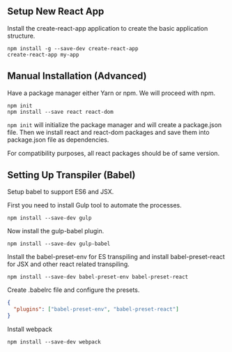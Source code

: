 ## Setup New React App
Install the create-react-app application to create the basic application structure.

```npm
npm install -g --save-dev create-react-app
create-react-app my-app
```

## Manual Installation (Advanced)
Have a package manager either Yarn or npm. We will proceed with npm.

```
npm init
npm install --save react react-dom
```

```npm init``` will initialize the package manager and will create a package.json file. Then we install react and react-dom packages and save them into package.json file as dependencies.

For compatibility purposes, all react packages should be of same version.

## Setting Up Transpiler (Babel)
Setup babel to support ES6 and JSX. 

First you need to install Gulp tool to automate the processes.

```
npm install --save-dev gulp
```

Now install the gulp-babel plugin.
```
npm install --save-dev gulp-babel
```

Install the babel-preset-env for ES transpiling and install babel-preset-react for JSX and other react related transpiling.
```
npm install --save-dev babel-preset-env babel-preset-react
```

Create .babelrc file and configure the presets.
```json
{
  "plugins": ["babel-preset-env", "babel-preset-react"]
}
```

Install webpack
```
npm install --save-dev webpack
```


